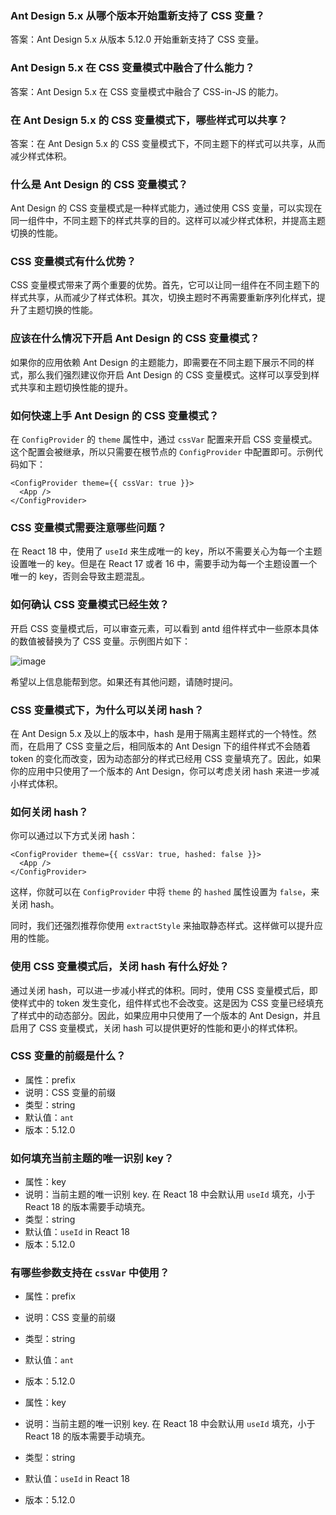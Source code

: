 ### Ant Design 5.x 从哪个版本开始重新支持了 CSS 变量？

答案：Ant Design 5.x 从版本 5.12.0 开始重新支持了 CSS 变量。

### Ant Design 5.x 在 CSS 变量模式中融合了什么能力？

答案：Ant Design 5.x 在 CSS 变量模式中融合了 CSS-in-JS 的能力。

### 在 Ant Design 5.x 的 CSS 变量模式下，哪些样式可以共享？

答案：在 Ant Design 5.x 的 CSS 变量模式下，不同主题下的样式可以共享，从而减少样式体积。

### 什么是 Ant Design 的 CSS 变量模式？

Ant Design 的 CSS 变量模式是一种样式能力，通过使用 CSS 变量，可以实现在同一组件中，不同主题下的样式共享的目的。这样可以减少样式体积，并提高主题切换的性能。

### CSS 变量模式有什么优势？

CSS 变量模式带来了两个重要的优势。首先，它可以让同一组件在不同主题下的样式共享，从而减少了样式体积。其次，切换主题时不再需要重新序列化样式，提升了主题切换的性能。

### 应该在什么情况下开启 Ant Design 的 CSS 变量模式？

如果你的应用依赖 Ant Design 的主题能力，即需要在不同主题下展示不同的样式，那么我们强烈建议你开启 Ant Design 的 CSS 变量模式。这样可以享受到样式共享和主题切换性能的提升。

### 如何快速上手 Ant Design 的 CSS 变量模式？

在 `ConfigProvider` 的 `theme` 属性中，通过 `cssVar` 配置来开启 CSS 变量模式。这个配置会被继承，所以只需要在根节点的 `ConfigProvider` 中配置即可。示例代码如下：

```tsx
<ConfigProvider theme={{ cssVar: true }}>
  <App />
</ConfigProvider>
```

### CSS 变量模式需要注意哪些问题？

在 React 18 中，使用了 `useId` 来生成唯一的 key，所以不需要关心为每一个主题设置唯一的 key。但是在 React 17 或者 16 中，需要手动为每一个主题设置一个唯一的 key，否则会导致主题混乱。

### 如何确认 CSS 变量模式已经生效？

开启 CSS 变量模式后，可以审查元素，可以看到 antd 组件样式中一些原本具体的数值被替换为了 CSS 变量。示例图片如下：

![image](https://mdn.alipayobjects.com/huamei_7uahnr/afts/img/A*p5NrRJmUNHgAAAAAAAAAAAAADrJ8AQ/original)

希望以上信息能帮到您。如果还有其他问题，请随时提问。

### CSS 变量模式下，为什么可以关闭 hash？

在 Ant Design 5.x 及以上的版本中，hash 是用于隔离主题样式的一个特性。然而，在启用了 CSS 变量之后，相同版本的 Ant Design 下的组件样式不会随着 token 的变化而改变，因为动态部分的样式已经用 CSS 变量填充了。因此，如果你的应用中只使用了一个版本的 Ant Design，你可以考虑关闭 hash 来进一步减小样式体积。

### 如何关闭 hash？

你可以通过以下方式关闭 hash：

```tsx
<ConfigProvider theme={{ cssVar: true, hashed: false }}>
  <App />
</ConfigProvider>
```

这样，你就可以在 `ConfigProvider` 中将 `theme` 的 `hashed` 属性设置为 `false`，来关闭 hash。

同时，我们还强烈推荐你使用 `extractStyle` 来抽取静态样式。这样做可以提升应用的性能。

### 使用 CSS 变量模式后，关闭 hash 有什么好处？

通过关闭 hash，可以进一步减小样式的体积。同时，使用 CSS 变量模式后，即使样式中的 token 发生变化，组件样式也不会改变。这是因为 CSS 变量已经填充了样式中的动态部分。因此，如果应用中只使用了一个版本的 Ant Design，并且启用了 CSS 变量模式，关闭 hash 可以提供更好的性能和更小的样式体积。

### CSS 变量的前缀是什么？

- 属性：prefix
- 说明：CSS 变量的前缀
- 类型：string
- 默认值：`ant`
- 版本：5.12.0

### 如何填充当前主题的唯一识别 key？

- 属性：key
- 说明：当前主题的唯一识别 key. 在 React 18 中会默认用 `useId` 填充，小于 React 18 的版本需要手动填充。
- 类型：string
- 默认值：`useId` in React 18
- 版本：5.12.0

### 有哪些参数支持在 `cssVar` 中使用？

- 属性：prefix
- 说明：CSS 变量的前缀
- 类型：string
- 默认值：`ant`
- 版本：5.12.0

- 属性：key
- 说明：当前主题的唯一识别 key. 在 React 18 中会默认用 `useId` 填充，小于 React 18 的版本需要手动填充。
- 类型：string
- 默认值：`useId` in React 18
- 版本：5.12.0
